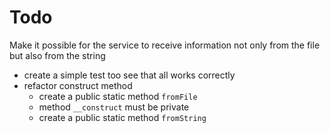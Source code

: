 # Todo

Make it possible for the service to receive information not only from the file but also from the string

- create a simple test too see that all works correctly
- refactor construct method
  - create a public static method `fromFile`
  - method `__construct` must be private
  - create a public static method `fromString`
